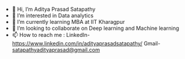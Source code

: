 - 👋 Hi, I’m Aditya Prasad Satapathy
- 👀 I’m interested in Data analytics
- 🌱 I’m currently learning MBA at IIT Kharagpur
- 💞️ I’m looking to collaborate on Deep learning and Machine learning
- 📫 How to reach me : LinkedIn- https://www.linkedin.com/in/adityaprasadsatapathy/
                        Gmail- satapathyadityaprasad@gmail.com

<!---
Adisatpath97/Adisatpath97 is a ✨ special ✨ repository because its `README.md` (this file) appears on your GitHub profile.
You can click the Preview link to take a look at your changes.
--->
